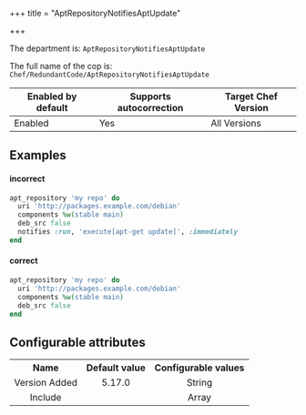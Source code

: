 +++
title = "AptRepositoryNotifiesAptUpdate"

+++

<!-- This content is automatically generated. See https://github.com/chef/chef-web-docs/blob/main/generated/README.md -->

The department is: `AptRepositoryNotifiesAptUpdate`

The full name of the cop is: `Chef/RedundantCode/AptRepositoryNotifiesAptUpdate`

| Enabled by default | Supports autocorrection | Target Chef Version |
| --- | --- | --- |
| Enabled | Yes | All Versions |

## Examples


#### incorrect

```ruby
apt_repository 'my repo' do
  uri 'http://packages.example.com/debian'
  components %w(stable main)
  deb_src false
  notifies :run, 'execute[apt-get update]', :immediately
end
```

#### correct

```ruby
apt_repository 'my repo' do
  uri 'http://packages.example.com/debian'
  components %w(stable main)
  deb_src false
end
```

## Configurable attributes

<table>
<tbody><tr>
<th>Name</th>
<th>Default value</th>
<th>Configurable values</th>
</tr>
<tr>
<td style="text-align:center">Version Added</td>
<td style="text-align:center">5.17.0</td>
<td style="text-align:center">String</td>
</tr>
<tr><td style="text-align:center">Include</td>
<td style="text-align:center"><ul>
</ul>
</td>
<td style="text-align:center">Array</td>
</tr></tbody></table>
